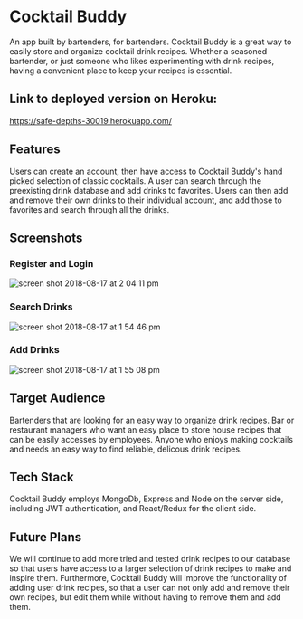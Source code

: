 # Cocktail Buddy
An app built by bartenders, for bartenders.  Cocktail Buddy is a great way to easily store and organize cocktail drink recipes.  Whether a seasoned bartender, or just someone who likes experimenting with drink recipes, having a convenient place to keep your recipes is essential.

## Link to deployed version on Heroku:
https://safe-depths-30019.herokuapp.com/

## Features
Users can create an account, then have access to Cocktail Buddy's hand picked selection of classic cocktails.  A user can search through the preexisting drink database and add drinks to favorites.  Users can then add and remove their own drinks to their individual account, and add those to favorites and search through all the drinks.

## Screenshots
### Register and Login
![screen shot 2018-08-17 at 2 04 11 pm](https://user-images.githubusercontent.com/38081935/44288820-7d554f80-a226-11e8-9897-12ce8c84da9b.png)

### Search Drinks
![screen shot 2018-08-17 at 1 54 46 pm](https://user-images.githubusercontent.com/38081935/44288719-1f286c80-a226-11e8-9d13-2c41b47f5b84.png)

### Add Drinks
![screen shot 2018-08-17 at 1 55 08 pm](https://user-images.githubusercontent.com/38081935/44288847-9cec7800-a226-11e8-9cd1-c60972f0d14b.png)

## Target Audience
Bartenders that are looking for an easy way to organize drink recipes.  Bar or restaurant managers who want an easy place to store house recipes that can be easily accesses by employees.  Anyone who enjoys making cocktails and needs an easy way to find reliable, delicous drink recipes. 

## Tech Stack
Cocktail Buddy employs MongoDb, Express and Node on the server side, including JWT authentication, and React/Redux for the client side.

## Future Plans
We will continue to add more tried and tested drink recipes to our database so that users have access to a larger selection of drink recipes to make and inspire them.  Furthermore, Cocktail Buddy will improve the functionality of adding user drink recipes, so that a user can not only add and remove their own recipes, but edit them while without having to remove them and add them.


